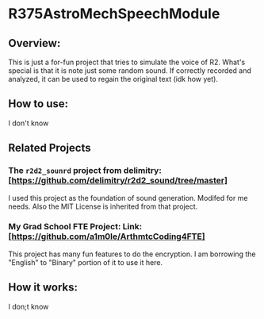 # R375AstroMechSpeechModule

## Overview:
This is just a for-fun project that tries to simulate the voice of R2.
What's special is that it is note just some random sound. If correctly recorded and analyzed, it can be used to regain the original text (idk how yet).


## How to use:
I don't know


## Related Projects
### The `r2d2_sounrd` project from delimitry: [https://github.com/delimitry/r2d2_sound/tree/master]

I used this project as the foundation of sound generation. Modifed for me needs. Also the MIT License is inherited from that project.


### My Grad School FTE Project: Link: [https://github.com/a1m0le/ArthmtcCoding4FTE]

This project has many fun features to do the encryption. I am borrowing the "English" to "Binary" portion of it to use it here.

## How it works:
I don;t know
